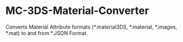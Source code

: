 # MC-3DS-Material-Converter
Converts Material Attribute formats (*.material3DS, *.material, *.images, *.mat) to and from *.JSON Format.
